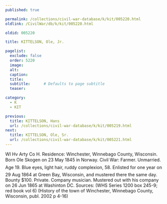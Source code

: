 ```yaml
---
published: true

permalink: /collections/civil-war-database/k/kit/005220.html
oldlink: /CivilWar/db/k/kit/005220.html

oldid: 005220

title: KITTELSON, Ole, Jr.

pagelist:
  exclude: false
  order: 5220
  image: 
  alt:
  caption:
  title:
  subtitle:      # Defaults to page subtitle
  teaser:

category: 
  - K 
  - KIT

previous:
  title: KITTELSON, Hans
  url: /collections/civil-war-database/k/kit/005219.html  
next:
  title: KITTELSON, Ole, Sr.
  url: /collections/civil-war-database/k/kit/005221.html   
---
```

WI Hv Arty Co H. Residence: Winchester, Winnebago County, Wisconsin. Born &#147;Ole Skogen&#148; on 23 May 1845 in Norway. Civil War: Farmer. Unmarried. Age 19. Blue eyes, light hair, ruddy complexion, 5&#146;8&#148;. Enlisted for one year on 29 Aug 1864 at Green Bay, Wisconsin, and mustered there the same day. Bounty $100. Private. Company musician. Mustered out with his company on 26 Jun 1865 at Washinton DC. Sources: (WHS Series 1200 box 245-9; red book vol 6) (History of the town of Winchester, Winnebago County, Wisconsin, publ. 2002 p 4-16)